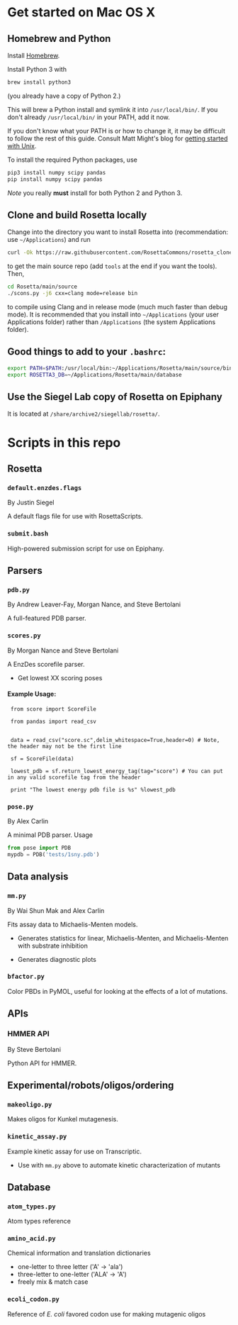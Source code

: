 # Get started on Mac OS X

## Homebrew and Python 

Install [Homebrew](). 

Install Python 3 with 

```bash 
brew install python3 
```

(you already have a copy of Python 2.)

This will brew a Python install and symlink it into `/usr/local/bin/`. If
you don't already `/usr/local/bin/` in your PATH, add it now. 

If you don't know what your PATH is or how to change it, it may be difficult
to follow the rest of this guide. Consult Matt Might's blog for [getting
started with Unix](http://matt.might.net/articles/basic-unix/). 

To install the required Python packages, use 

```bash
pip3 install numpy scipy pandas 
pip install numpy scipy pandas
```

*Note* you really **must** install for both Python 2 and Python 3. 

## Clone and build Rosetta locally 

Change into the directory you want to install Rosetta into (recommendation: use `~/Applications`) and run

```bash
curl -Ok https://raw.githubusercontent.com/RosettaCommons/rosetta_clone_tools/master/get_rosetta.sh && bash get_rosetta.sh main
```

to get the main source repo (add `tools` at the end if you want the tools). Then, 

```bash
cd Rosetta/main/source
./scons.py -j6 cxx=clang mode=release bin 
```

to compile using Clang and in release mode (much much faster than debug mode). It is recommended that you install into `~/Applications` (your user Applications folder) rather than `/Applications` (the system Applications folder). 

## Good things to add to your `.bashrc`:

```bash
export PATH=$PATH:/usr/local/bin:~/Applications/Rosetta/main/source/bin
export ROSETTA3_DB=~/Applications/Rosetta/main/database
```

## Use the Siegel Lab copy of Rosetta on Epiphany 

It is located at `/share/archive2/siegellab/rosetta/`. 


# Scripts in this repo

## Rosetta 

### `default.enzdes.flags`

By Justin Siegel 

A default flags file for use with RosettaScripts. 

### `submit.bash` 

High-powered submission script for use on Epiphany. 


## Parsers 

### `pdb.py`

By Andrew Leaver-Fay, Morgan Nance, and Steve Bertolani 

A full-featured PDB parser. 

### `scores.py`

By Morgan Nance and Steve Bertolani

A EnzDes scorefile parser. 

+ Get lowest XX scoring poses

####  Example Usage:

     from score import ScoreFile
     
     from pandas import read_csv


     data = read_csv("score.sc",delim_whitespace=True,header=0) # Note, the header may not be the first line
     
     sf = ScoreFile(data)
     
     lowest_pdb = sf.return_lowest_energy_tag(tag="score") # You can put in any valid scorefile tag from the header
     
     print "The lowest energy pdb file is %s" %lowest_pdb


### `pose.py`

By Alex Carlin

A minimal PDB parser. Usage

```python
from pose import PDB
mypdb = PDB('tests/1sny.pdb')
```

## Data analysis 

### `mm.py` 

By Wai Shun Mak and Alex Carlin

Fits assay data to Michaelis-Menten models. 

+ Generates statistics for linear, Michaelis-Menten, and Michaelis-Menten 
  with substrate inhibition 

+ Generates diagnostic plots 

### `bfactor.py`

Color PBDs in PyMOL, useful for looking at the effects of a lot of
mutations. 


## APIs

### HMMER API

By Steve Bertolani 

Python API for HMMER. 


## Experimental/robots/oligos/ordering

### `makeoligo.py` 

Makes oligos for Kunkel mutagenesis. 


### `kinetic_assay.py` 

Example kinetic assay for use on Transcriptic. 

+ Use with `mm.py` above to automate kinetic characterization of mutants 


## Database

### `atom_types.py`

Atom types reference 

### `amino_acid.py` 

Chemical information and translation dictionaries 

+ one-letter to three letter ('A' → 'ala') 
+ three-letter to one-letter ('ALA' → 'A') 
+ freely mix & match case 

### `ecoli_codon.py`

Reference of _E. coli_ favored codon use for making mutagenic oligos
